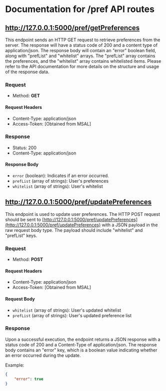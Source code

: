 # Documentation for /pref API routes

## http://127.0.0.1:5000/pref/getPreferences
This endpoint sends an HTTP GET request to retrieve preferences from the server.
The response will have a status code of 200 and a content type of application/json. The response body will contain an "error" boolean field, along with "prefList" and "whitelist" arrays. The "prefList" array contains the preferences, and the "whitelist" array contains whitelisted items.
Please refer to the API documentation for more details on the structure and usage of the response data.
### Request
- Method: **GET**
#### Request Headers
- Content-Type: application/json
- Access-Token: [Obtained from MSAL]
### Response
- Status: 200
- Content-Type: application/json
#### Response Body
- `error` (boolean): Indicates if an error occurred.
- `prefList` (array of strings): User's preferences
- `whitelist` (array of strings): User's whitelist

## http://127.0.0.1:5000/pref/updatePreferences
This endpoint is used to update user preferences. The HTTP POST request should be sent to [http://127.0.0.1:5000/pref/updatePreferences](http://127.0.0.1:5000/pref/updatePreferences) with a JSON payload in the raw request body type. The payload should include "whitelist" and "prefList" keys.
### Request
- Method: **POST**
#### Request Headers
- Content-Type: application/json
- Access-Token: [Obtained from MSAL]
#### Request Body
- `whitelist` (array of strings): User's updated whitelist
- `prefList` (array of strings): User's updated preference list
### Response
Upon a successful execution, the endpoint returns a JSON response with a status code of 200 and a Content-Type of application/json. The response body contains an "error" key, which is a boolean value indicating whether an error occurred during the update.

Example:

``` json
{
    "error": true
}

 ```
